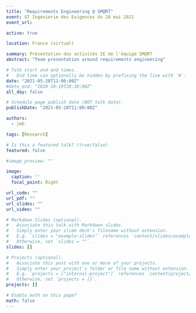 ```yaml
---
title: "Requirements Engineering @ SM@RT"
event: GT Ingénierie des Exigences du 28 mai 2021
event_url: 

active: true

location: France (virtual)

summary: Présentation des activités IE de l'équipe SM@RT
abstract: "Team presentation around requirements engineering"

# Talk start and end times.
#   End time can optionally be hidden by prefixing the line with `#`.
date: "2021-05-28T11:00:00Z"
#date_end: "2020-10-19T20:30:00Z"
all_day: false

# Schedule page publish date (NOT talk date).
publishDate: "2021-05-28T11:00:00Z"

authors: 
  - jmb

tags: [Research]

# Is this a featured talk? (true/false)
featured: false

#image_preview: ""

image:
  caption: ''
  focal_point: Right

url_code: ""
url_pdf: ""
url_slides: ""
url_video: ""

# Markdown Slides (optional).
#   Associate this talk with Markdown slides.
#   Simply enter your slide deck's filename without extension.
#   E.g. `slides = "example-slides"` references `content/slides/example-slides.md`.
#   Otherwise, set `slides = ""`.
slides: []

# Projects (optional).
#   Associate this post with one or more of your projects.
#   Simply enter your project's folder or file name without extension.
#   E.g. `projects = ["internal-project"]` references `content/project/deep-learning/index.md`.
#   Otherwise, set `projects = []`.
projects: []

# Enable math on this page?
math: false
---
```

